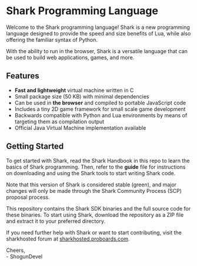 # Shark Programming Language

Welcome to the Shark programming language! Shark is a new programming language designed to provide the speed and size benefits of Lua, while also offering the familiar syntax of Python. 

With the ability to run in the browser, Shark is a versatile language that can be used to build web applications, games, and more.

## Features

* **Fast and lightweight** virtual machine written in C
* Small package size (50 KB) with minimal dependencies
* Can be used in **the browser** and compiled to portable JavaScript code
* Includes a tiny 2D game framework for small scale game development
* Backwards compatible with Python and Lua environments by means of targeting them as compilation output
* Official Java Virtual Machine implementation available

## Getting Started

To get started with Shark, read the Shark Handbook in this repo to learn the basics of Shark programming. Then, refer to the **guide** file for instructions on downloading and using the Shark tools to start writing Shark code.

Note that this version of Shark is considered stable (green), and major changes will only be made through the Shark Community Process (SCP) proposal process.

This repository contains the Shark SDK binaries and the full source code for these binaries. To start using Shark, download the repository as a ZIP file and extract it to your preferred directory.

If you need further help with Shark or want to start contributing, visit the sharkhosted forum at <a href="https://sharkhosted.proboards.com">sharkhosted.proboards.com</a>.

Cheers, <br>
\- ShogunDevel
